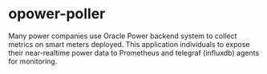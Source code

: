# opower-poller
Many power companies use Oracle Power backend system to collect metrics on smart meters deployed.  This application individuals to expose their near-realtime power data to Prometheus and telegraf (influxdb) agents for monitoring.
